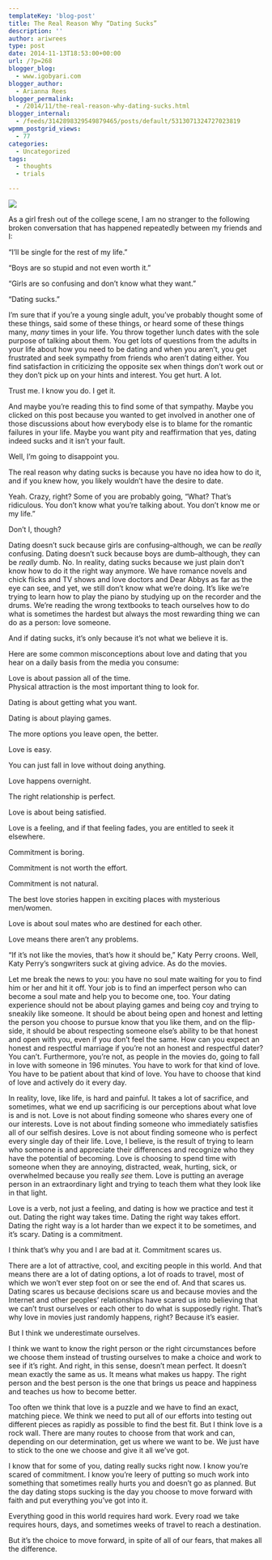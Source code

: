 ```yaml
---
templateKey: 'blog-post'
title: The Real Reason Why “Dating Sucks”
description: ''
author: ariwrees
type: post
date: 2014-11-13T18:53:00+00:00
url: /?p=268
blogger_blog:
  - www.igobyari.com
blogger_author:
  - Arianna Rees
blogger_permalink:
  - /2014/11/the-real-reason-why-dating-sucks.html
blogger_internal:
  - /feeds/3142898329549879465/posts/default/5313071324727023819
wpmm_postgrid_views:
  - 77
categories:
  - Uncategorized
tags:
  - thoughts
  - trials

---
```

[![](https://2.bp.blogspot.com/-nlpFy9FLPjU/VGT786lhbuI/AAAAAAAAGEA/W_j9DpRg7Zw/s640/dating%2Bsucks%2Bheader.jpg)](https://2.bp.blogspot.com/-nlpFy9FLPjU/VGT786lhbuI/AAAAAAAAGEA/W_j9DpRg7Zw/s1600/dating%2Bsucks%2Bheader.jpg)

As a girl fresh out of the college scene, I am no stranger to the following broken conversation that has happened repeatedly between my friends and I: 

“I’ll be single for the rest of my life.” 

“Boys are so stupid and not even worth it.” 

“Girls are so confusing and don’t know what they want.” 

“Dating sucks.” 

I’m sure that if you’re a young single adult, you’ve probably thought some of these things, said some of these things, or heard some of these things many, _many_ times in your life. You throw together lunch dates with the sole purpose of talking about them. You get lots of questions from the adults in your life about how you need to be dating and when you aren’t, you get frustrated and seek sympathy from friends who aren’t dating either. You find satisfaction in criticizing the opposite sex when things don’t work out or they don’t pick up on your hints and interest. You get hurt. A lot.  

Trust me. I know you do. I get it. 

And maybe you’re reading this to find some of that sympathy. Maybe you clicked on this post because you wanted to get involved in another one of those discussions about how everybody else is to blame for the romantic failures in your life. Maybe you want pity and reaffirmation that yes, dating indeed sucks and it isn’t your fault. 

Well, I’m going to disappoint you. 

The real reason why dating sucks is because you have no idea how to do it, and if you knew how, you likely wouldn’t have the desire to date. 

Yeah. Crazy, right? Some of you are probably going, “What? That’s ridiculous. You don’t know what you’re talking about. You don’t know me or my life.”

Don’t I, though?  

Dating doesn’t suck because girls are confusing–although, we can be _really_ confusing. Dating doesn’t suck because boys are dumb–although, they can be _really_ dumb. No. In reality, dating sucks because we just plain don’t know how to do it the right way anymore. We have romance novels and chick flicks and TV shows and love doctors and Dear Abbys as far as the eye can see, and yet, we still don’t know what we’re doing. It’s like we’re trying to learn how to play the piano by studying up on the recorder and the drums. We’re reading the wrong textbooks to teach ourselves how to do what is sometimes the hardest but always the most rewarding thing we can do as a person: love someone. 

And if dating sucks, it’s only because it’s not what we believe it is. 

Here are some common misconceptions about love and dating that you hear on a daily basis from the media you consume:

Love is about passion all of the time.  
Physical attraction is the most important thing to look for. 

Dating is about getting what you want. 

Dating is about playing games. 

The more options you leave open, the better. 

Love is easy. 

You can just fall in love without doing anything. 

Love happens overnight. 

The right relationship is perfect. 

Love is about being satisfied. 

Love is a feeling, and if that feeling fades, you are entitled to seek it elsewhere. 

Commitment is boring. 

Commitment is not worth the effort. 

Commitment is not natural. 

The best love stories happen in exciting places with mysterious men/women. 

Love is about soul mates who are destined for each other. 

Love means there aren’t any problems. 

“If it’s not like the movies, that’s how it should be,” Katy Perry croons. Well, Katy Perry’s songwriters suck at giving advice. As do the movies.

Let me break the news to you: you have no soul mate waiting for you to find him or her and hit it off. Your job is to find an imperfect person who can become a soul mate and help you to become one, too. Your dating experience should not be about playing games and being coy and trying to sneakily like someone. It should be about being open and honest and letting the person you choose to pursue know that you like them, and on the flip-side, it should be about respecting someone else’s ability to be that honest and open with you, even if you don’t feel the same. How can you expect an honest and respectful marriage if you’re not an honest and respectful dater? You can’t. Furthermore, you’re not, as people in the movies do, going to fall in love with someone in 196 minutes. You have to work for that kind of love. You have to be patient about that kind of love. You have to choose that kind of love and actively do it every day.

In reality, love, like life, is hard and painful. It takes a lot of sacrifice, and sometimes, what we end up sacrificing is our perceptions about what love is and is not. Love is not about finding someone who shares every one of our interests. Love is not about finding someone who immediately satisfies all of our selfish desires. Love is not about finding someone who is perfect every single day of their life. Love, I believe, is the result of trying to learn who someone is and appreciate their differences and recognize who they have the potential of becoming. Love is choosing to spend time with someone when they are annoying, distracted, weak, hurting, sick, or overwhelmed because you really _see_ them. Love is putting an average person in an extraordinary light and trying to teach them what they look like in that light.

Love is a verb, not just a feeling, and dating is how we practice and test it out. Dating the right way takes time. Dating the right way takes effort. Dating the right way is a lot harder than we expect it to be sometimes, and it’s scary. Dating is a commitment. 

I think that’s why you and I are bad at it. Commitment scares us.  

There are a lot of attractive, cool, and exciting people in this world. And that means there are a lot of dating options, a lot of roads to travel, most of which we won’t ever step foot on or see the end of. And that scares us. Dating scares us because decisions scare us and because movies and the Internet and other peoples’ relationships have scared us into believing that we can’t trust ourselves or each other to do what is supposedly right. That’s why love in movies just randomly happens, right? Because it’s easier.  

But I think we underestimate ourselves. 

I think we want to know the right person or the right circumstances before we choose them instead of trusting ourselves to make a choice and work to see if it’s right. And right, in this sense, doesn’t mean perfect. It doesn’t mean exactly the same as us. It means what makes us happy. The right person and the best person is the one that brings us peace and happiness and teaches us how to become better.  

Too often we think that love is a puzzle and we have to find an exact, matching piece. We think we need to put all of our efforts into testing out different pieces as rapidly as possible to find the best fit. But I think love is a rock wall. There are many routes to choose from that work and can, depending on our determination, get us where we want to be. We just have to stick to the one we choose and give it all we’ve got. 

I know that for some of you, dating really sucks right now. I know you’re scared of commitment. I know you’re leery of putting so much work into something that sometimes really hurts you and doesn’t go as planned. But the day dating stops sucking is the day you choose to move forward with faith and put everything you’ve got into it.

Everything good in this world requires hard work. Every road we take requires hours, days, and sometimes weeks of travel to reach a destination. 

But it’s the choice to move forward, in spite of all of our fears, that makes all the difference.